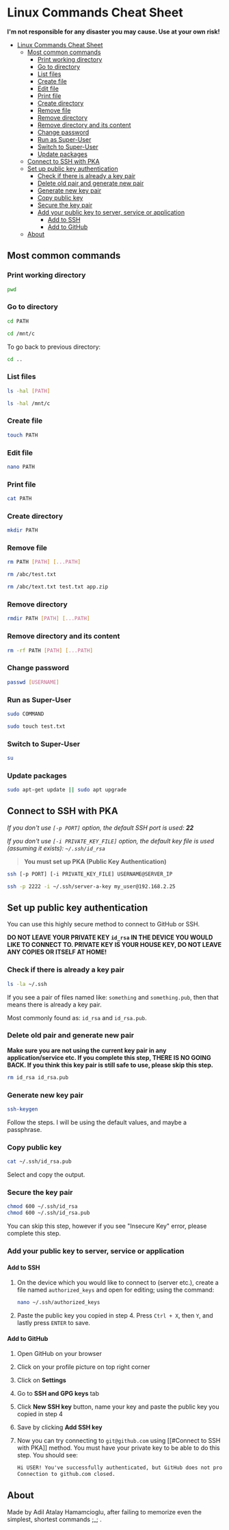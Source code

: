# Linux Commands Cheat Sheet

**I'm not responsible for any disaster you may cause. Use at your own risk!**

- [Linux Commands Cheat Sheet](#linux-commands-cheat-sheet)
  - [Most common commands](#most-common-commands)
    - [Print working directory](#print-working-directory)
    - [Go to directory](#go-to-directory)
    - [List files](#list-files)
    - [Create file](#create-file)
    - [Edit file](#edit-file)
    - [Print file](#print-file)
    - [Create directory](#create-directory)
    - [Remove file](#remove-file)
    - [Remove directory](#remove-directory)
    - [Remove directory and its content](#remove-directory-and-its-content)
    - [Change password](#change-password)
    - [Run as Super-User](#run-as-super-user)
    - [Switch to Super-User](#switch-to-super-user)
    - [Update packages](#update-packages)
  - [Connect to SSH with PKA](#connect-to-ssh-with-pka)
  - [Set up public key authentication](#set-up-public-key-authentication)
    - [Check if there is already a key pair](#check-if-there-is-already-a-key-pair)
    - [Delete old pair and generate new pair](#delete-old-pair-and-generate-new-pair)
    - [Generate new key pair](#generate-new-key-pair)
    - [Copy public key](#copy-public-key)
    - [Secure the key pair](#secure-the-key-pair)
    - [Add your public key to server, service or application](#add-your-public-key-to-server-service-or-application)
      - [Add to SSH](#add-to-ssh)
      - [Add to GitHub](#add-to-github)
  - [About](#about)

## Most common commands

### Print working directory

```bash
pwd
```

### Go to directory

```bash
cd PATH
```

```bash
cd /mnt/c
```

To go back to previous directory:

```bash
cd ..
```

### List files

```bash
ls -hal [PATH]
```

```bash
ls -hal /mnt/c
```

### Create file

```bash
touch PATH
```

### Edit file

```bash
nano PATH
```

### Print file

```bash
cat PATH
```

### Create directory

```bash
mkdir PATH
```

### Remove file

```bash
rm PATH [PATH] [...PATH]
```

```bash
rm /abc/test.txt
```

```bash
rm /abc/text.txt test.txt app.zip
```

### Remove directory

```bash
rmdir PATH [PATH] [...PATH]
```

### Remove directory and its content

```bash
rm -rf PATH [PATH] [...PATH]
```

### Change password

```bash
passwd [USERNAME]
```

### Run as Super-User

```bash
sudo COMMAND
```

```bash
sudo touch test.txt
```

### Switch to Super-User

```bash
su
```

### Update packages

```bash
sudo apt-get update || sudo apt upgrade
```

## Connect to SSH with PKA

*If you don't use ```[-p PORT]``` option, the default SSH port is used: **22***

*If you don't use ```[-i PRIVATE_KEY_FILE]``` option, the default key file is used (assuming it exists): ```~/.ssh/id_rsa```*

> **You must set up PKA (Public Key Authentication)**

```bash
ssh [-p PORT] [-i PRIVATE_KEY_FILE] USERNAME@SERVER_IP
```

```bash
ssh -p 2222 -i ~/.ssh/server-a-key my_user@192.168.2.25
```

## Set up public key authentication

You can use this highly secure method to connect to GitHub or SSH.

**DO NOT LEAVE YOUR PRIVATE KEY ```id_rsa``` IN THE DEVICE YOU WOULD LIKE TO CONNECT TO. PRIVATE KEY IS YOUR HOUSE KEY, DO NOT LEAVE ANY COPIES OR ITSELF AT HOME!**

### Check if there is already a key pair

```bash
ls -la ~/.ssh
```

If you see a pair of files named like: ```something``` and ```something.pub```, then that means there is already a key pair. 

Most commonly found as: ```id_rsa``` and ```id_rsa.pub```.

### Delete old pair and generate new pair

**Make sure you are not using the current key pair in any application/service etc. If you complete this step, THERE IS NO GOING BACK. If you think this key pair is still safe to use, please skip this step.**

```bash
rm id_rsa id_rsa.pub
```

### Generate new key pair

```bash
ssh-keygen
```

Follow the steps. I will be using the default values, and maybe a passphrase.

### Copy public key

```bash
cat ~/.ssh/id_rsa.pub
```

Select and copy the output.

### Secure the key pair

```bash
chmod 600 ~/.ssh/id_rsa
chmod 600 ~/.ssh/id_rsa.pub
```

You can skip this step, however if you see "Insecure Key" error, please complete this step.

### Add your public key to server, service or application

#### Add to SSH

1. On the device which you would like to connect to (server etc.), create a file named ```authorized_keys``` and open for editing; using the command:

    ```bash
    nano ~/.ssh/authorized_keys
    ```

2. Paste the public key you copied in step 4. Press ```Ctrl + X```, then ```Y```, and lastly press ```ENTER``` to save.

#### Add to GitHub

1. Open GitHub on your browser
2. Click on your profile picture on top right corner
3. Click on **Settings**
4. Go to **SSH and GPG keys** tab
5. Click **New SSH key** button, name your key and paste the public key you copied in step 4
6. Save by clicking **Add SSH key**
7. Now you can try connecting to ```git@github.com``` using [[#Connect to SSH with PKA]] method. You must have your private key to be able to do this step. You should see:

    ```txt
    Hi USER! You've successfully authenticated, but GitHub does not provide shell access.
    Connection to github.com closed.
    ```

## About

Made by Adil Atalay Hamamcioglu, after failing to memorize even the simplest, shortest commands ;_; .
